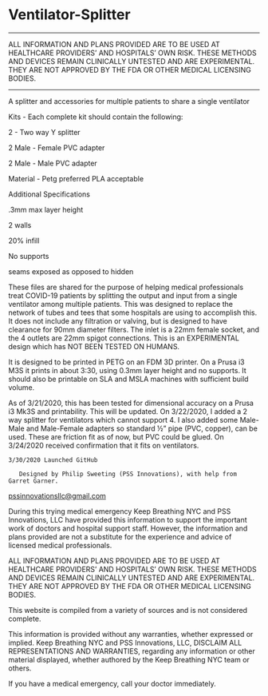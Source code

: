 # Ventilator-Splitter

************************************************************************************************************************************
ALL INFORMATION AND PLANS PROVIDED ARE TO BE USED AT HEALTHCARE PROVIDERS’ AND HOSPITALS’ OWN RISK. THESE METHODS AND DEVICES REMAIN CLINICALLY UNTESTED AND ARE EXPERIMENTAL. THEY ARE NOT APPROVED BY THE FDA OR OTHER MEDICAL LICENSING BODIES. 
************************************************************************************************************************************

A splitter and accessories for multiple patients to share a single ventilator

Kits - Each complete kit should contain the following:

  2 - Two way Y splitter

  2 Male - Female PVC adapter

  2 Male - Male PVC adapter
  
Material - Petg preferred PLA acceptable 


Additional Specifications

  .3mm max layer height
  
  2 walls
  
  20% infill
  
  No supports
  
  seams exposed as opposed to hidden



These files are shared for the purpose of helping medical professionals treat COVID-19 patients by splitting the output and input from a single ventilator among multiple patients. This was designed to replace the network of tubes and tees that some hospitals are using to accomplish this. It does not include any filtration or valving, but is designed to have clearance for 90mm diameter filters. The inlet is a 22mm female socket, and the 4 outlets are 22mm spigot connections. This is an EXPERIMENTAL design which has NOT BEEN TESTED ON HUMANS.

It is designed to be printed in PETG on an FDM 3D printer. On a Prusa i3 M3S it prints in about 3:30, using 0.3mm layer height and no supports. It should also be printable on SLA and MSLA machines with sufficient build volume.

As of 3/21/2020, this has been tested for dimensional accuracy on a Prusa i3 Mk3S and printability. This will be updated.
On 3/22/2020, I added a 2 way splitter for ventilators which cannot support 4. I also added some Male-Male and Male-Female adapters so standard ½” pipe (PVC, copper), can be used. These are friction fit as of now, but PVC could be glued.
On 3/24/2020 received confirmation that it fits on ventilators.

	3/30/2020 Launched GitHub

	   Designed by Philip Sweeting (PSS Innovations), with help from Garret Garner. 

pssinnovationsllc@gmail.com

During this trying medical emergency Keep Breathing NYC and PSS Innovations, LLC have provided this information to support the important work of doctors and hospital support staff. However, the information and plans provided are not a substitute for the experience and advice of licensed medical professionals.

ALL INFORMATION AND PLANS PROVIDED ARE TO BE USED AT HEALTHCARE PROVIDERS’ AND HOSPITALS’ OWN RISK. THESE METHODS AND DEVICES REMAIN CLINICALLY UNTESTED AND ARE EXPERIMENTAL. THEY ARE NOT APPROVED BY THE FDA OR OTHER MEDICAL LICENSING BODIES. 

This website is compiled from a variety of sources and is not considered complete. 

This information is provided without any warranties, whether expressed or implied. Keep Breathing NYC and PSS Innovations, LLC, DISCLAIM ALL REPRESENTATIONS AND WARRANTIES, regarding any information or other material displayed, whether authored by the Keep Breathing NYC team or others.

If you have a medical emergency, call your doctor immediately.
